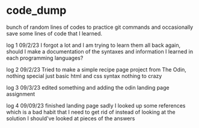 # code_dump
bunch of random lines of codes to practice git commands and occasionally save some lines of code that I learned.

log 1 09/2/23
I forgot a lot and I am trying to learn them all back again, should I make a documentation of the syntaxes and information I learned in each programming languages?

log 2 09/2/23
Tried to make a simple recipe page project from The Odin, nothing special just basic html and css syntax nothing to crazy

log 3 09/3/23
edited something and adding the odin landing page assignment

log 4 09/09/23
finished landing page 
sadly I looked up some references which is a bad habit that I need to get rid of instead of looking at the solution I should've looked at pieces of the answers